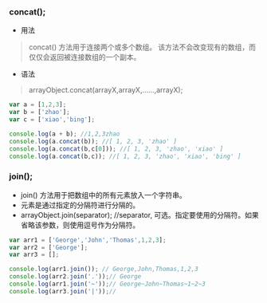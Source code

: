 
###  concat();

* 用法
> concat() 方法用于连接两个或多个数组。 该方法不会改变现有的数组，而仅仅会返回被连接数组的一个副本。

* 语法
> arrayObject.concat(arrayX,arrayX,......,arrayX);

```javascript
var a = [1,2,3];
var b = ['zhao'];
var c = ['xiao','bing'];

console.log(a + b); //1,2,3zhao
console.log(a.concat(b)); //[ 1, 2, 3, 'zhao' ]
console.log(a.concat(b,c[0])); //[ 1, 2, 3, 'zhao', 'xiao' ]
console.log(a.concat(b,c)); //[ 1, 2, 3, 'zhao', 'xiao', 'bing' ]
```

### join();
+ join() 方法用于把数组中的所有元素放入一个字符串。
+ 元素是通过指定的分隔符进行分隔的。
+ arrayObject.join(separator); //separator, 可选。指定要使用的分隔符。如果省略该参数，则使用逗号作为分隔符。


```javascript
var arr1 = ['George','John','Thomas',1,2,3];
var arr2 = ['George'];
var arr3 = [];

console.log(arr1.join()); // George,John,Thomas,1,2,3
console.log(arr2.join('.'));// George
console.log(arr1.join('~'));// George~John~Thomas~1~2~3
console.log(arr3.join('|'));//
```














